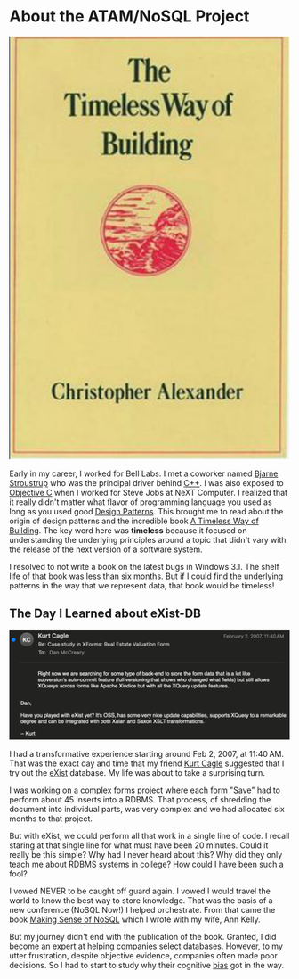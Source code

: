 # About the ATAM/NoSQL Project

![](img/timeless.png)

Early in my career, I worked for Bell Labs.
I met a coworker named [Bjarne Stroustrup](https://en.wikipedia.org/wiki/Bjarne_Stroustrup) who was the principal driver behind [C++](https://en.wikipedia.org/wiki/C%2B%2B#History). I was also exposed to [Objective C](https://en.wikipedia.org/wiki/Objective-C) when I worked for Steve Jobs at NeXT Computer.  I realized that
it really didn't matter what flavor of programming language
you used as long as you used good [Design Patterns](https://en.wikipedia.org/wiki/Design_Patterns).  This brought me to read about the origin of design patterns and the incredible book [A Timeless Way of Building](https://en.wikipedia.org/wiki/The_Timeless_Way_of_Building).  The key word here was **timeless** because it focused on understanding the underlying principles around a topic that didn't vary with the release of the next version of a software system.

I resolved to not write a book on the latest bugs in Windows 3.1.  The shelf life of that book was less than six months.  But if I could find the underlying patterns in the way that we represent data, that book would be timeless!

## The Day I Learned about eXist-DB

![](img/kurt-email.png)

I had a transformative experience starting around Feb 2, 2007, at 11:40 AM.  That was the exact day and time that my friend [Kurt Cagle](https://www.linkedin.com/in/kurtcagle/) suggested that I try out the [eXist](https://exist-db.org/) database.  My life
was about to take a surprising turn.

I was working on a complex forms project where each form
"Save" had to perform about 45 inserts into a RDBMS.  That process, of shredding the document into individual parts, was very complex and we had allocated six months to that project.

But with eXist, we could perform all that work in a single line of code.  I recall staring at that single line for what must
have been 20 minutes.  Could it really be this simple?  Why
had I never heard about this?  Why did they only teach me
about RDBMS systems in college?  How could I have been such
a fool?

I vowed NEVER to be caught off guard again.  I vowed I would
travel the world to know the best way to store knowledge.  That
was the basis of a new conference (NoSQL Now!) I helped orchestrate. From that came the book [Making Sense of NoSQL](https://www.manning.com/books/making-sense-of-nosql) which I wrote with my wife, Ann Kelly.

But my journey didn't end with the publication of the book.  Granted, I did become an expert at helping companies select
databases.  However, to my utter frustration, despite objective evidence, companies often made poor decisions.
So I had to start to study why their cognitive [bias](./bias.md) got in the way.









